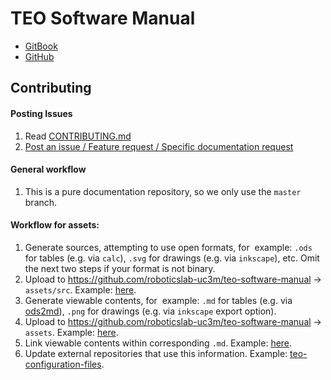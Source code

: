 # TEO Software Manual

- [GitBook](https://www.gitbook.com/book/roboticslab-uc3m/teo-software-manual)
- [GitHub](https://github.com/roboticslab-uc3m/teo-software-manual)

## Contributing

#### Posting Issues

1. Read [CONTRIBUTING.md](https://github.com/roboticslab-uc3m/teo-software-manual/blob/master/CONTRIBUTING.md)
2. [Post an issue / Feature request / Specific documentation request](https://github.com/roboticslab-uc3m/teo-software-manual/issues)

#### General workflow
1. This is a pure documentation repository, so we only use the `master` branch.

#### Workflow for assets:
1. Generate sources, attempting to use open formats, for  example: `.ods` for tables (e.g. via `calc`), `.svg` for drawings (e.g. via `inkscape`), etc. Omit the next two steps if your format is not binary.
1. Upload to https://github.com/roboticslab-uc3m/teo-software-manual -> `assets/src`. Example: [here](https://github.com/roboticslab-uc3m/teo-software-manual/tree/a3e216facf8e486ff81d8cbb8d0526eb080e8ec9/assets/src).
1. Generate viewable contents, for  example: `.md` for tables (e.g. via [ods2md](https://github.com/kennytm/ods2md)), `.png` for drawings (e.g. via `inkscape` export option).
1. Upload to https://github.com/roboticslab-uc3m/teo-software-manual -> `assets`. Example: [here](https://github.com/roboticslab-uc3m/teo-software-manual/tree/a3e216facf8e486ff81d8cbb8d0526eb080e8ec9/assets).
1. Link viewable contents within corresponding `.md`. Example: [here](https://github.com/roboticslab-uc3m/teo-software-manual/blob/88ee76ef1946481562da07cff3fbd39b10c7d8d1/appendix/a-teo-diagrams.md).
1. Update external repositories that use this information. Example: [teo-configuration-files](https://github.com/roboticslab-uc3m/teo-configuration-files).
